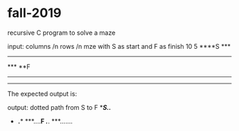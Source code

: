 # fall-2019
recursive C program to solve a maze 

input: columns /n rows /n mze with S as start and F as finish
10
5
****S  ***
*   ** ***
***    **F
*** ***** 
***       
The expected output is:

output: dotted path from S to F 
****S..***
*   **.***
***....**F
***.*****.
***.......
